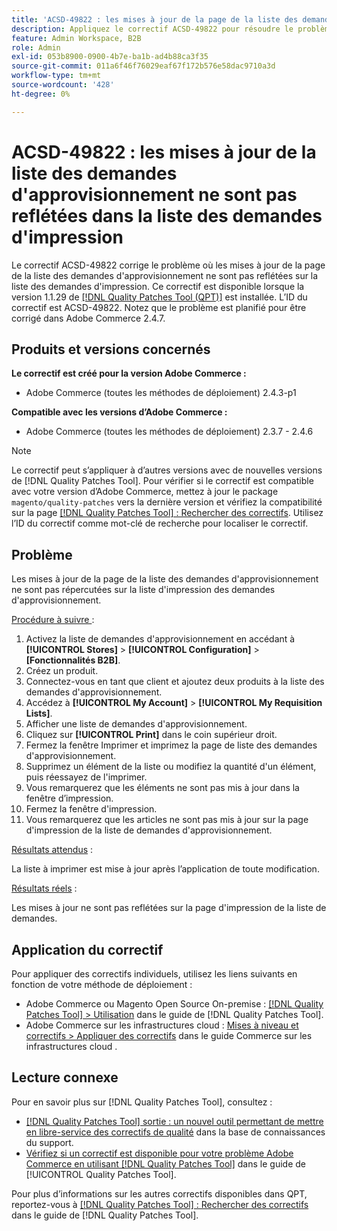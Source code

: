 ```yaml
---
title: 'ACSD-49822 : les mises à jour de la page de la liste des demandes d''approvisionnement ne sont pas répercutées sur la liste des demandes d''impression'
description: Appliquez le correctif ACSD-49822 pour résoudre le problème Adobe Commerce en raison duquel les mises à jour de la page de la liste des demandes d'approvisionnement ne sont pas reflétées dans la liste des demandes d'impression.
feature: Admin Workspace, B2B
role: Admin
exl-id: 053b8900-0900-4b7e-ba1b-ad4b88ca3f35
source-git-commit: 011a6f46f76029eaf67f172b576e58dac9710a3d
workflow-type: tm+mt
source-wordcount: '428'
ht-degree: 0%

---
```


# ACSD-49822 : les mises à jour de la liste des demandes d&#39;approvisionnement ne sont pas reflétées dans la liste des demandes d&#39;impression

Le correctif ACSD-49822 corrige le problème où les mises à jour de la page de la liste des demandes d&#39;approvisionnement ne sont pas reflétées sur la liste des demandes d&#39;impression. Ce correctif est disponible lorsque la version 1.1.29 de [[!DNL Quality Patches Tool (QPT)]](https://experienceleague.adobe.com/en/docs/commerce-operations/tools/quality-patches-tool/quality-patches-tool-to-self-serve-quality-patches) est installée. L’ID du correctif est ACSD-49822. Notez que le problème est planifié pour être corrigé dans Adobe Commerce 2.4.7.

## Produits et versions concernés

**Le correctif est créé pour la version Adobe Commerce :**

* Adobe Commerce (toutes les méthodes de déploiement) 2.4.3-p1

**Compatible avec les versions d’Adobe Commerce :**

* Adobe Commerce (toutes les méthodes de déploiement) 2.3.7 - 2.4.6

>[!NOTE]
>
>Le correctif peut s’appliquer à d’autres versions avec de nouvelles versions de [!DNL Quality Patches Tool]. Pour vérifier si le correctif est compatible avec votre version d’Adobe Commerce, mettez à jour le package `magento/quality-patches` vers la dernière version et vérifiez la compatibilité sur la page [[!DNL Quality Patches Tool] : Rechercher des correctifs](https://experienceleague.adobe.com/tools/commerce-quality-patches/index.html). Utilisez l’ID du correctif comme mot-clé de recherche pour localiser le correctif.

## Problème

Les mises à jour de la page de la liste des demandes d&#39;approvisionnement ne sont pas répercutées sur la liste d&#39;impression des demandes d&#39;approvisionnement.

<u>Procédure à suivre </u> :

1. Activez la liste de demandes d&#39;approvisionnement en accédant à **[!UICONTROL Stores]** > **[!UICONTROL Configuration]** > **[Fonctionnalités B2B]**.
1. Créez un produit.
1. Connectez-vous en tant que client et ajoutez deux produits à la liste des demandes d&#39;approvisionnement.
1. Accédez à **[!UICONTROL My Account]** > **[!UICONTROL My Requisition Lists]**.
1. Afficher une liste de demandes d&#39;approvisionnement.
1. Cliquez sur **[!UICONTROL Print]** dans le coin supérieur droit.
1. Fermez la fenêtre Imprimer et imprimez la page de liste des demandes d&#39;approvisionnement.
1. Supprimez un élément de la liste ou modifiez la quantité d&#39;un élément, puis réessayez de l&#39;imprimer.
1. Vous remarquerez que les éléments ne sont pas mis à jour dans la fenêtre d’impression.
1. Fermez la fenêtre d&#39;impression.
1. Vous remarquerez que les articles ne sont pas mis à jour sur la page d&#39;impression de la liste de demandes d&#39;approvisionnement.

<u>Résultats attendus</u> :

La liste à imprimer est mise à jour après l’application de toute modification.

<u>Résultats réels</u> :

Les mises à jour ne sont pas reflétées sur la page d&#39;impression de la liste de demandes.

## Application du correctif

Pour appliquer des correctifs individuels, utilisez les liens suivants en fonction de votre méthode de déploiement :

* Adobe Commerce ou Magento Open Source On-premise : [[!DNL Quality Patches Tool] > Utilisation](/help/tools/quality-patches-tool/usage.md) dans le guide de [!DNL Quality Patches Tool].
* Adobe Commerce sur les infrastructures cloud : [Mises à niveau et correctifs > Appliquer des correctifs](https://experienceleague.adobe.com/docs/commerce-cloud-service/user-guide/develop/upgrade/apply-patches.html) dans le guide Commerce sur les infrastructures cloud .

## Lecture connexe

Pour en savoir plus sur [!DNL Quality Patches Tool], consultez :

* [[!DNL Quality Patches Tool] sortie : un nouvel outil permettant de mettre en libre-service des correctifs de qualité](https://experienceleague.adobe.com/en/docs/commerce-operations/tools/quality-patches-tool/quality-patches-tool-to-self-serve-quality-patches) dans la base de connaissances du support.
* [Vérifiez si un correctif est disponible pour votre problème Adobe Commerce en utilisant [!DNL Quality Patches Tool]](/help/tools/quality-patches-tool/patches-available-in-qpt/check-patch-for-magento-issue-with-magento-quality-patches.md) dans le guide de [!UICONTROL Quality Patches Tool].


Pour plus d’informations sur les autres correctifs disponibles dans QPT, reportez-vous à [[!DNL Quality Patches Tool] : Rechercher des correctifs](https://experienceleague.adobe.com/tools/commerce-quality-patches/index.html) dans le guide de [!DNL Quality Patches Tool].

